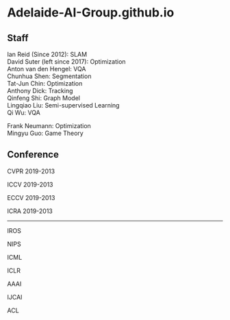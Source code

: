 # Adelaide-AI-Group.github.io




## Staff
Ian Reid  (Since 2012): SLAM   </br>
David Suter (left since 2017): Optimization </br> 
Anton van den Hengel: VQA  </br>
Chunhua Shen: Segmentation </br>
Tat-Jun Chin: Optimization </br>
Anthony Dick: Tracking     </br>
Qinfeng Shi: Graph Model   </br>
Lingqiao Liu: Semi-supervised Learning </br>
Qi Wu: VQA   </br>


Frank Neumann: Optimization  </br>
Mingyu Guo: Game Theory  </br>




## Conference
CVPR 2019-2013

ICCV 2019-2013

ECCV 2019-2013

ICRA 2019-2013

---------------------------------
IROS

NIPS

ICML

ICLR

AAAI

IJCAI

ACL
